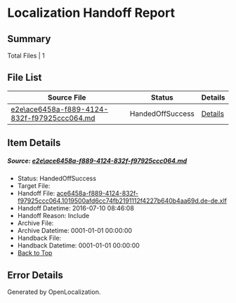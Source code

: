 # <a name='report-top'></a> Localization Handoff Report

## Summary
 Total Files | 1

## File List
 Source File | Status | Details 
 ----------- | ------ | ------- 
 [e2e\ace6458a-f889-4124-832f-f97925ccc064.md](https://github.com/OpenLocalizationTestOrg/oltest/blob/7ec5466dcd84368c16d54f32f3b2f9739ee31df7/e2e/ace6458a-f889-4124-832f-f97925ccc064.md) | HandedOffSuccess | [Details](#f5d466f89eccea5f60195bbc7740f003817b3b285)

## Item Details
##### <a name='f5d466f89eccea5f60195bbc7740f003817b3b285'></a> Source: [e2e\ace6458a-f889-4124-832f-f97925ccc064.md](https://github.com/OpenLocalizationTestOrg/oltest/blob/7ec5466dcd84368c16d54f32f3b2f9739ee31df7/e2e/ace6458a-f889-4124-832f-f97925ccc064.md)
* Status: HandedOffSuccess
* Target File: 
* Handoff File: [ace6458a-f889-4124-832f-f97925ccc064.1019500afd6cc74fb2191112f4227b640b4aa69d.de-de.xlf](https://github.com/OpenLocalizationTestOrg/olhandoff-e2e/blob/36155d48a9231ffa11e1d7c5f1973263960e7352/ol-handoff/OpenLocalizationTestOrg/oltest-dede-fly/ci/ht/ace6458a-f889-4124-832f-f97925ccc064.1019500afd6cc74fb2191112f4227b640b4aa69d.de-de.xlf)
* Handoff Datetime: 2016-07-10 08:46:08
* Handoff Reason: Include
* Archive File: 
* Archive Datetime: 0001-01-01 00:00:00
* Handback File: 
* Handback Datetime: 0001-01-01 00:00:00
* [Back to Top](#report-top)


## Error Details

Generated by OpenLocalization.
